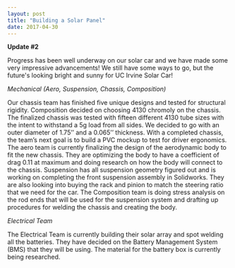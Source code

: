 ```yaml
---
layout: post
title: "Building a Solar Panel"
date: 2017-04-30
---
```


<b>Update #2</b>
 
Progress has been well underway on our solar car and we have made some very impressive advancements! We still have some ways to go, but the future's looking bright and sunny for UC Irvine Solar Car! 
 
<i>Mechanical (Aero, Suspension, Chassis, Composition) </i>
 
Our chassis team has finished five unique designs and tested for structural rigidity. Composition decided on choosing 4130 chromoly on the chassis. The finalized chassis was tested with fifteen different 4130 tube sizes with the intent to withstand a 5g load from all sides. We decided to go with an outer diameter of 1.75’’ and a 0.065’’ thickness. With a completed chassis, the team’s next goal is to build a PVC mockup to test for driver ergonomics. The aero team is currently finalizing the design of the aerodynamic body to fit the new chassis. They are optimizing the body to have a coefficient of drag 0.11 at maximum and doing research on how the body will connect to the chassis. Suspension has all suspension geometry figured out and is working on completing the front suspension assembly in Solidworks. They are also looking into buying the rack and pinion to match the steering ratio that we need for the car. The Composition team is doing stress analysis on the rod ends that will be used for the suspension system and drafting up procedures for welding the chassis and creating the body. 
 
 
<i>Electrical Team </i>
 
The Electrical Team is currently building their solar array and spot welding all the batteries. They have decided on the Battery Management System (BMS) that they will be using. The material for the battery box is currently being researched.

